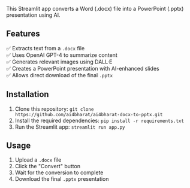 This Streamlit app converts a Word (.docx) file into a PowerPoint (.pptx) presentation using AI.

##  Features
✅ Extracts text from a `.docx` file  
✅ Uses OpenAI GPT-4 to summarize content  
✅ Generates relevant images using DALL·E  
✅ Creates a PowerPoint presentation with AI-enhanced slides  
✅ Allows direct download of the final `.pptx`  

##  Installation
1. Clone this repository: `git clone https://github.com/ai4bharat/ai4bharat-docx-to-pptx.git`
2. Install the required dependencies: `pip install -r requirements.txt`
3. Run the Streamlit app: `streamlit run app.py`

##  Usage
1. Upload a `.docx` file
2. Click the "Convert" button
3. Wait for the conversion to complete
4. Download the final `.pptx` presentation
